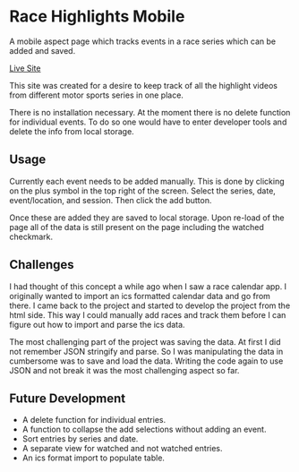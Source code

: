 # Race Highlights Mobile

A mobile aspect page which tracks events in a race series which can be added and saved.

[Live Site](https://amesocker.github.io/Race-Highlights-Mobile/)

This site was created for a desire to keep track of all the highlight videos from different motor sports series in one place. 

There is no installation necessary. At the moment there is no delete function for individual events. To do so one would have to enter developer tools and delete the info from local storage.

## Usage

Currently each event needs to be added manually. This is done by clicking on the plus symbol in the top right of the screen.
Select the series, date, event/location, and session. Then click the add button.

Once these are added they are saved to local storage. Upon re-load of the page all of the data is still present on the page including the watched checkmark.

## Challenges

I had thought of this concept a while ago when I saw a race calendar app. I originally wanted to import an ics formatted calendar data and go from there. I came back to the project and started to develop the project from the html side. This way I could manually add races and track them before I can figure out how to import and parse the ics data.

The most challenging part of the project was saving the data. At first I did not remember JSON stringify and parse. So I was manipulating the data in cumbersome was to save and load the data. Writing the code again to use JSON and not break it was the most challenging aspect so far. 


## Future Development

- A delete function for individual entries.
- A function to collapse the add selections without adding an event.
- Sort entries by series and date.
- A separate view for watched and not watched entries.
- An ics format import to populate table.